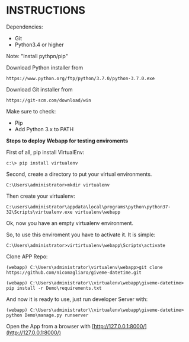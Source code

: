 # INSTRUCTIONS

Dependencies:
  - Git
  - Python3.4 or higher
  
Note: "Install pythpn/pip"

Download Python installer from 
```
https://www.python.org/ftp/python/3.7.0/python-3.7.0.exe
```

Download Git installer from
```
https://git-scm.com/download/win
```

Make sure to check:
 - Pip
 - Add Python 3.x to PATH 

**Steps to deploy Webapp for testing enviroments** 

First of all, pip install VirtualEnv:
```
c:\> pip install virtualenv
``` 

Second, create a directory to put your virtual environments.

```
C:\Users\administrator>mkdir virtualenv
```
Then create your virtualenv:

```
C:\users\administrator\appdata\local\programs\python\python37-32\Scripts\virtualenv.exe virtualenv\webapp
```
Ok, now you have an empty virtualenv environment.

So, to use this enviroment you have to activate it. It is simple:

```
C:\Users\administrator>virtirtualenv\webapp\Scripts\activate
```

Clone APP Repo:

```
(webapp) C:\Users\administrator\virtualenv\webapp>git clone https://github.com/nicomagliaro/giveme-datetime.git

(webapp) C:\Users\administrator\\virtualenv\webapp\giveme-datetime> pip install -r Demo\requirements.txt
```
And now it is ready to use, just run developer Server with:

```
(webapp) C:\Users\administrator\\virtualenv\webapp\giveme-datetime> python Demo\manage.py runserver
```

Open the App from a browser with [http://127.0.0.1:8000/](http://127.0.0.1:8000/)